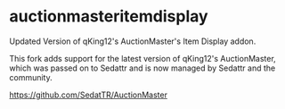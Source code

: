 # auctionmasteritemdisplay
Updated Version of qKing12's AuctionMaster's Item Display addon.

This fork adds support for the latest version of qKing12's AuctionMaster, which was passed on to Sedattr and is now managed by Sedattr and the community.

https://github.com/SedatTR/AuctionMaster
